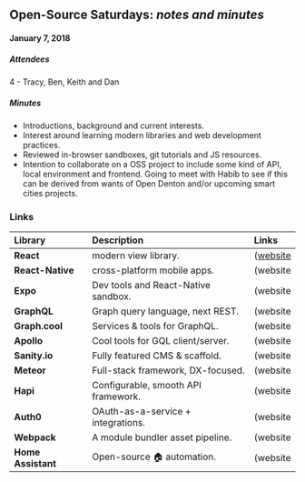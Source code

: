 ## Open-Source Saturdays: _notes and minutes_

#### January 7, 2018

##### Attendees

4 - Tracy, Ben, Keith and Dan

##### _Minutes_

* Introductions, background and current interests.
* Interest around learning modern libraries and web development practices.
* Reviewed in-browser sandboxes, git tutorials and JS resources.
* Intention to collaborate on a OSS project to include some kind of API, local environment and frontend.
  Going to meet with Habib to see if this can be derived from wants of Open Denton and/or upcoming
  smart cities projects.

### Links

| Library            | Description                         | Links                            |
| :----------------- | :---------------------------------- | :------------------------------- |
| **React**          | modern view library.                | ([website](https://reactjs.org/) | [docs](https://reactjs.org/docs/hello-world.html) | [:octocat:](https://github.com/facebook/react/)) |
| **React-Native**   | cross-platform mobile apps.         | (website                         | docs | :octocat:) |
| **Expo**           | Dev tools and React-Native sandbox. | (website                         | docs | :octocat:) |
| **GraphQL**        | Graph query language, next REST.    | (website                         | docs | :octocat:) |
| **Graph.cool**     | Services & tools for GraphQL.       | (website                         | docs | :octocat:) |
| **Apollo**         | Cool tools for GQL client/server.   | (website                         | docs | :octocat:) |
| **Sanity.io**      | Fully featured CMS & scaffold.      | (website                         | docs | :octocat:) |
| **Meteor**         | Full-stack framework, DX-focused.   | (website                         | docs | :octocat:) |
| **Hapi**           | Configurable, smooth API framework. | (website                         | docs | :octocat:) |
| **Auth0**          | OAuth-as-a-service + integrations.  | (website                         | docs | :octocat:) |
| **Webpack**        | A module bundler asset pipeline.    | (website                         | docs | :octocat:) |
| **Home Assistant** | Open-source :house: automation.     | (website                         | docs | :octocat:) |
